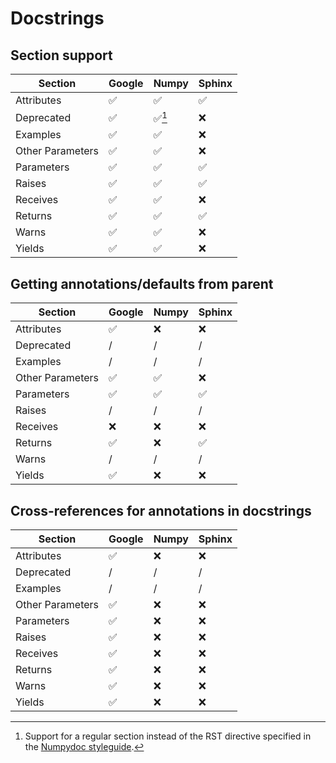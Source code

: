 # Docstrings

## Section support

Section          | Google | Numpy | Sphinx
---------------- | ------ | ----- | ------
Attributes       | ✅     | ✅    | ✅
Deprecated       | ✅     | ✅[^1]| ❌
Examples         | ✅     | ✅    | ❌
Other Parameters | ✅     | ✅    | ❌
Parameters       | ✅     | ✅    | ✅
Raises           | ✅     | ✅    | ✅
Receives         | ✅     | ✅    | ❌
Returns          | ✅     | ✅    | ✅
Warns            | ✅     | ✅    | ❌
Yields           | ✅     | ✅    | ❌

[^1]: Support for a regular section instead of the RST directive specified in the [Numpydoc styleguide](https://numpydoc.readthedocs.io/en/latest/format.html#deprecation-warning).

## Getting annotations/defaults from parent

Section          | Google | Numpy | Sphinx
---------------- | ------ | ----- | ------
Attributes       | ✅     | ❌    | ❌
Deprecated       | /      | /     | /
Examples         | /      | /     | /
Other Parameters | ✅     | ✅    | ❌
Parameters       | ✅     | ✅    | ✅
Raises           | /      | /     | /
Receives         | ❌     | ❌    | ❌
Returns          | ✅     | ❌    | ✅
Warns            | /      | /     | /
Yields           | ✅     | ❌    | ❌

## Cross-references for annotations in docstrings

Section          | Google | Numpy | Sphinx
---------------- | ------ | ----- | ------
Attributes       | ✅     | ❌    | ❌
Deprecated       | /      | /     | /
Examples         | /      | /     | /
Other Parameters | ✅     | ❌    | ❌
Parameters       | ✅     | ❌    | ❌
Raises           | ✅     | ❌    | ❌
Receives         | ✅     | ❌    | ❌
Returns          | ✅     | ❌    | ❌
Warns            | ✅     | ❌    | ❌
Yields           | ✅     | ❌    | ❌
